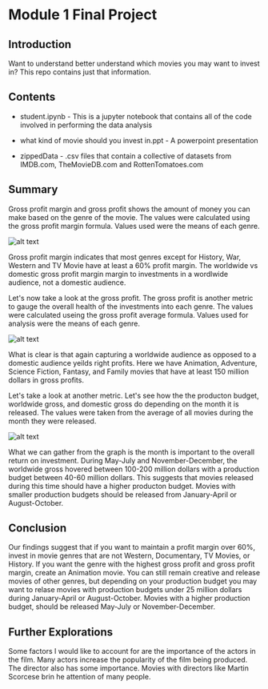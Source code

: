 # Module 1 Final Project

## Introduction

Want to understand better understand which movies you may want to invest in? This repo contains just that information.

## Contents

- student.ipynb - This is a jupyter notebook that contains all of the code involved in performing the data analysis

- what kind of movie should you invest in.ppt - A powerpoint presentation

- zippedData - .csv files that contain a collective of datasets from IMDB.com, TheMovieDB.com and RottenTomatoes.com

## Summary

Gross profit margin and gross profit shows the amount of money you can make based on the genre of the movie. The values were calculated using the gross profit margin formula. Values used were the means of each genre.

![alt text](https://github.com/jefferyrosario/dsc-mod-1-project-v2-1-onl01-dtsc-pt-012120/blob/master/genre_profit_margin.png)

Gross profit margin indicates that most genres except for History, War, Western and TV Movie have at least a 60% profit margin. The worldwide vs domestic gross profit margin margin to investments in a wordlwide audience, not a domestic audience. 


Let's now take a look at the gross profit. The gross profit is another metric to gauge the overall health of the investments into each genre. 
The values were calculated useing the gross profit average formula. Values used for analysis were the means of each genre.

![alt text](https://github.com/jefferyrosario/dsc-mod-1-project-v2-1-onl01-dtsc-pt-012120/blob/master/genre_gross_profit.png)

What is clear is that again capturing a worldwide audience as opposed to a domestic audience yeilds right profits. Here we have Animation, Adventure, Science Fiction, Fantasy, and Family movies that have at least 150 million dollars in gross profits. 

Let's take a look at another metric. Let's see how the the producton budget, worldwide gross, and domestic gross do depending on the month it is released. The values were taken from the average of all movies during the month they were released.

![alt text](https://github.com/jefferyrosario/dsc-mod-1-project-v2-1-onl01-dtsc-pt-012120/blob/master/release_date_by_month.png)

What we can gather from the graph is the month is important to the overall return on investment. During May-July and November-December, the worldwide gross hovered between 100-200 million dollars with a production budget between 40-60 million dollars. This suggests that movies released during this time should have a higher producton budget. Movies with smaller production budgets should be released from January-April or August-October. 

## Conclusion

Our findings suggest that if you want to maintain a profit margin over 60%, invest in movie genres that are not Western, Documentary, TV Movies, or History. If you want the genre with the highest gross profit and gross profit margin, create an Animation movie. You can still remain creative and release movies of other genres, but depending on your production budget you may want to relase movies with production budgets under 25 million dollars during January-April or August-October. Movies with a higher production budget, should be released May-July or November-December.

## Further Explorations

Some factors I would like to account for are the importance of the actors in the film. Many actors increase the popularity of the film being produced. The director also has some importance. Movies with directors like Martin Scorcese brin he attention of many people. 


